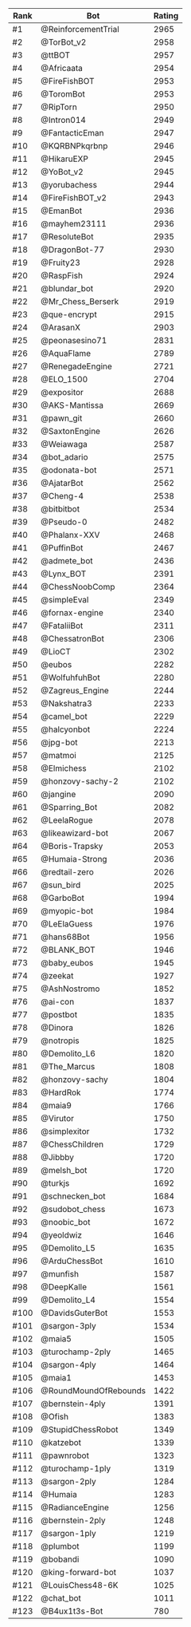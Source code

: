 Rank|Bot|Rating
---|---|---
#1|@ReinforcementTrial|2965
#2|@TorBot_v2|2958
#3|@ttBOT|2957
#4|@Africaata|2954
#5|@FireFishBOT|2953
#6|@ToromBot|2953
#7|@RipTorn|2950
#8|@Intron014|2949
#9|@FantacticEman|2947
#10|@KQRBNPkqrbnp|2946
#11|@HikaruEXP|2945
#12|@YoBot_v2|2945
#13|@yorubachess|2944
#14|@FireFishBOT_v2|2943
#15|@EmanBot|2936
#16|@mayhem23111|2936
#17|@ResoluteBot|2935
#18|@DragonBot-77|2930
#19|@Fruity23|2928
#20|@RaspFish|2924
#21|@blundar_bot|2920
#22|@Mr_Chess_Berserk|2919
#23|@que-encrypt|2915
#24|@ArasanX|2903
#25|@peonasesino71|2831
#26|@AquaFlame|2789
#27|@RenegadeEngine|2721
#28|@ELO_1500|2704
#29|@expositor|2688
#30|@AKS-Mantissa|2669
#31|@pawn_git|2660
#32|@SaxtonEngine|2626
#33|@Weiawaga|2587
#34|@bot_adario|2575
#35|@odonata-bot|2571
#36|@AjatarBot|2562
#37|@Cheng-4|2538
#38|@bitbitbot|2534
#39|@Pseudo-0|2482
#40|@Phalanx-XXV|2468
#41|@PuffinBot|2467
#42|@admete_bot|2436
#43|@Lynx_BOT|2391
#44|@ChessNoobComp|2364
#45|@simpleEval|2349
#46|@fornax-engine|2340
#47|@FataliiBot|2311
#48|@ChessatronBot|2306
#49|@LioCT|2302
#50|@eubos|2282
#51|@WolfuhfuhBot|2280
#52|@Zagreus_Engine|2244
#53|@Nakshatra3|2233
#54|@camel_bot|2229
#55|@halcyonbot|2224
#56|@jpg-bot|2213
#57|@matmoi|2125
#58|@Elmichess|2102
#59|@honzovy-sachy-2|2102
#60|@jangine|2090
#61|@Sparring_Bot|2082
#62|@LeelaRogue|2078
#63|@likeawizard-bot|2067
#64|@Boris-Trapsky|2053
#65|@Humaia-Strong|2036
#66|@redtail-zero|2026
#67|@sun_bird|2025
#68|@GarboBot|1994
#69|@myopic-bot|1984
#70|@LeElaGuess|1976
#71|@hans68Bot|1956
#72|@BLANK_BOT|1946
#73|@baby_eubos|1945
#74|@zeekat|1927
#75|@AshNostromo|1852
#76|@ai-con|1837
#77|@postbot|1835
#78|@Dinora|1826
#79|@notropis|1825
#80|@Demolito_L6|1820
#81|@The_Marcus|1808
#82|@honzovy-sachy|1804
#83|@HardRok|1774
#84|@maia9|1766
#85|@Virutor|1750
#86|@simplexitor|1732
#87|@ChessChildren|1729
#88|@Jibbby|1720
#89|@melsh_bot|1720
#90|@turkjs|1692
#91|@schnecken_bot|1684
#92|@sudobot_chess|1673
#93|@noobic_bot|1672
#94|@yeoldwiz|1646
#95|@Demolito_L5|1635
#96|@ArduChessBot|1610
#97|@munfish|1587
#98|@DeepKalle|1561
#99|@Demolito_L4|1554
#100|@DavidsGuterBot|1553
#101|@sargon-3ply|1534
#102|@maia5|1505
#103|@turochamp-2ply|1465
#104|@sargon-4ply|1464
#105|@maia1|1453
#106|@RoundMoundOfRebounds|1422
#107|@bernstein-4ply|1391
#108|@Ofish|1383
#109|@StupidChessRobot|1349
#110|@katzebot|1339
#111|@pawnrobot|1323
#112|@turochamp-1ply|1319
#113|@sargon-2ply|1284
#114|@Humaia|1283
#115|@RadianceEngine|1256
#116|@bernstein-2ply|1248
#117|@sargon-1ply|1219
#118|@plumbot|1199
#119|@bobandi|1090
#120|@king-forward-bot|1037
#121|@LouisChess48-6K|1025
#122|@chat_bot|1011
#123|@B4ux1t3s-Bot|780
